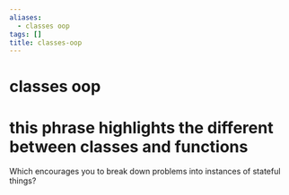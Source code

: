 ```yaml
---
aliases:
  - classes oop
tags: []
title: classes-oop
---
```


# classes oop


# this phrase highlights the different between classes and functions
Which encourages you to break down problems into instances of stateful things?

